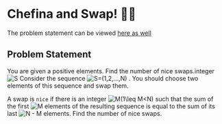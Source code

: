 # Chefina and Swap! 👩‍🍳

The problem statement can be viewed [here as well](https://www.codechef.com/SEPT20B/problems/CHFNSWAP)

## Problem Statement

You are given a positive elements. Find the number of nice swaps.integer <img src="https://latex.codecogs.com/png.latex?\inline&space;S" title="S" />
Consider the sequence <img src="https://latex.codecogs.com/png.latex?\inline&space;S=(1,2,...,N)" title="S=(1,2,...,N)" />
. You should choose two elements of this sequence and swap them.


A swap is `nice` if there is an integer <img src="https://latex.codecogs.com/png.latex?\inline&space;M(1\leq&space;M<N)" title="M(1\leq M<N)" />
such that the sum of the first <img src="https://latex.codecogs.com/png.latex?\inline&space;M" title="M" />
elements of the resulting sequence is equal to the sum of its last <img src="https://latex.codecogs.com/png.latex?\inline&space;N&space;-&space;M" title="N - M" />
elements. Find the number of nice swaps.

